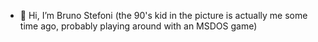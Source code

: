- 👋 Hi, I’m Bruno Stefoni (the 90's kid in the picture is actually me some time ago, probably playing around with an MSDOS game)
